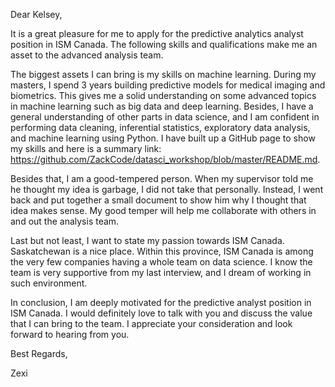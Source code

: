 Dear Kelsey,

It is a great pleasure for me to apply for the predictive analytics analyst position in ISM Canada. The following skills and qualifications make me an asset to the advanced analysis team.

The biggest assets I can bring is my skills on machine learning. During my masters, I spend 3 years building predictive models for medical imaging and biometrics. This gives me a solid understanding on some advanced topics in machine learning such as big data and deep learning. Besides, I have a general understanding of other parts in data science, and I am confident in performing data cleaning, inferential statistics, exploratory data analysis, and machine learning using Python. I have built up a GitHub page to show my skills and here is a summary link: https://github.com/ZackCode/datasci_workshop/blob/master/README.md. 

Besides that, I am a good-tempered person. When my supervisor told me he thought my idea is garbage, I did not take that personally. Instead, I went back and put together a small document to show him why I thought that idea makes sense. My good temper will help me collaborate with others in and out the analysis team.

Last but not least, I want to state my passion towards ISM Canada. Saskatchewan is a nice place. Within this province, ISM Canada is among the very few companies having a whole team on data science. I know the team is very supportive from my last interview, and I dream of working in such environment. 

In conclusion, I am deeply motivated for the predictive analyst position in ISM Canada. I would definitely love to talk with you and discuss the value that I can bring to the team. I appreciate your consideration and look forward to hearing from you.

Best Regards,

Zexi